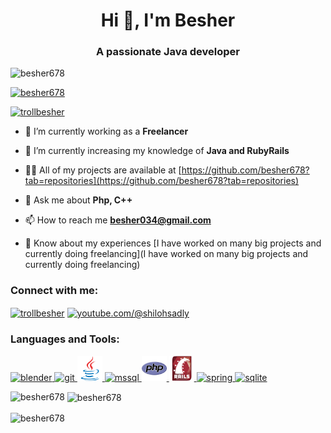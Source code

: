 <h1 align="center">Hi 👋, I'm Besher</h1>
<h3 align="center">A passionate Java developer</h3>

<p align="left"> <img src="https://komarev.com/ghpvc/?username=besher678&label=Profile%20views&color=0e75b6&style=flat" alt="besher678" /> </p>

<p align="left"> <a href="https://github.com/ryo-ma/github-profile-trophy"><img src="https://github-profile-trophy.vercel.app/?username=besher678" alt="besher678" /></a> </p>

<p align="left"> <a href="https://twitter.com/trollbesher" target="blank"><img src="https://img.shields.io/twitter/follow/trollbesher?logo=twitter&style=for-the-badge" alt="trollbesher" /></a> </p>

- 🔭 I’m currently working as a **Freelancer**

- 🌱 I’m currently increasing my knowledge of **Java and RubyRails**

- 👨‍💻 All of my projects are available at [https://github.com/besher678?tab=repositories](https://github.com/besher678?tab=repositories)

- 💬 Ask me about **Php, C++**

- 📫 How to reach me **besher034@gmail.com**

- 📄 Know about my experiences [I have worked on many big projects and currently doing freelancing](I have worked on many big projects and currently doing freelancing)

<h3 align="left">Connect with me:</h3>
<p align="left">
<a href="https://twitter.com/trollbesher" target="blank"><img align="center" src="https://raw.githubusercontent.com/rahuldkjain/github-profile-readme-generator/master/src/images/icons/Social/twitter.svg" alt="trollbesher" height="30" width="40" /></a>
<a href="https://www.youtube.com/c/youtube.com/@shilohsadly" target="blank"><img align="center" src="https://raw.githubusercontent.com/rahuldkjain/github-profile-readme-generator/master/src/images/icons/Social/youtube.svg" alt="youtube.com/@shilohsadly" height="30" width="40" /></a>
</p>

<h3 align="left">Languages and Tools:</h3>
<p align="left"> <a href="https://www.blender.org/" target="_blank" rel="noreferrer"> <img src="https://download.blender.org/branding/community/blender_community_badge_white.svg" alt="blender" width="40" height="40"/> </a> <a href="https://git-scm.com/" target="_blank" rel="noreferrer"> <img src="https://www.vectorlogo.zone/logos/git-scm/git-scm-icon.svg" alt="git" width="40" height="40"/> </a> <a href="https://www.java.com" target="_blank" rel="noreferrer"> <img src="https://raw.githubusercontent.com/devicons/devicon/master/icons/java/java-original.svg" alt="java" width="40" height="40"/> </a> <a href="https://www.microsoft.com/en-us/sql-server" target="_blank" rel="noreferrer"> <img src="https://www.svgrepo.com/show/303229/microsoft-sql-server-logo.svg" alt="mssql" width="40" height="40"/> </a> <a href="https://www.php.net" target="_blank" rel="noreferrer"> <img src="https://raw.githubusercontent.com/devicons/devicon/master/icons/php/php-original.svg" alt="php" width="40" height="40"/> </a> <a href="https://rubyonrails.org" target="_blank" rel="noreferrer"> <img src="https://raw.githubusercontent.com/devicons/devicon/master/icons/rails/rails-original-wordmark.svg" alt="rails" width="40" height="40"/> </a> <a href="https://spring.io/" target="_blank" rel="noreferrer"> <img src="https://www.vectorlogo.zone/logos/springio/springio-icon.svg" alt="spring" width="40" height="40"/> </a> <a href="https://www.sqlite.org/" target="_blank" rel="noreferrer"> <img src="https://www.vectorlogo.zone/logos/sqlite/sqlite-icon.svg" alt="sqlite" width="40" height="40"/> </a> </p>

<p><img align="left" src="https://github-readme-stats.vercel.app/api/top-langs?username=besher678&show_icons=true&locale=en&layout=compact" alt="besher678" /></p>

<p>&nbsp;<img align="center" src="https://github-readme-stats.vercel.app/api?username=besher678&show_icons=true&locale=en" alt="besher678" /></p>

<p><img align="center" src="https://github-readme-streak-stats.herokuapp.com/?user=besher678&" alt="besher678" /></p>
